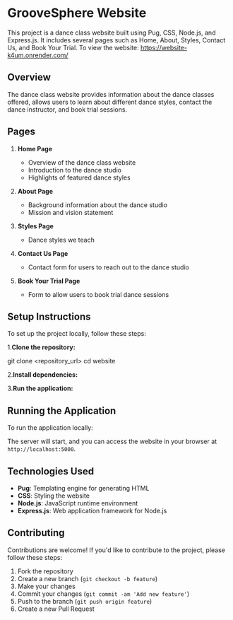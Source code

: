# GrooveSphere Website

This project is a dance class website built using Pug, CSS, Node.js, and Express.js. It includes several pages such as Home, About, Styles, Contact Us, and Book Your Trial.
To view the website: https://website-k4um.onrender.com/

## Overview

The dance class website provides information about the dance classes offered, allows users to learn about different dance styles, contact the dance instructor, and book trial sessions.

## Pages

1. **Home Page**
   - Overview of the dance class website
   - Introduction to the dance studio
   - Highlights of featured dance styles

2. **About Page**
   - Background information about the dance studio
   - Mission and vision statement

3. **Styles Page**
   - Dance styles we teach

4. **Contact Us Page**
   - Contact form for users to reach out to the dance studio

5. **Book Your Trial Page**
   - Form to allow users to book trial dance sessions

## Setup Instructions

To set up the project locally, follow these steps:

1.**Clone the repository:**

git clone <repository_url>
cd website

2.**Install dependencies:**

3.**Run the application:**

## Running the Application

To run the application locally:

The server will start, and you can access the website in your browser at `http://localhost:5000`.

## Technologies Used

- **Pug**: Templating engine for generating HTML
- **CSS**: Styling the website
- **Node.js**: JavaScript runtime environment
- **Express.js**: Web application framework for Node.js

## Contributing

Contributions are welcome! If you'd like to contribute to the project, please follow these steps:

1. Fork the repository
2. Create a new branch (`git checkout -b feature`)
3. Make your changes
4. Commit your changes (`git commit -am 'Add new feature'`)
5. Push to the branch (`git push origin feature`)
6. Create a new Pull Request

